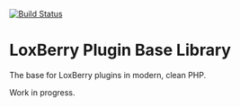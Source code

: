 [![Build Status](https://travis-ci.org/moay/loxberry-php-base-plugin.svg?branch=master)](https://travis-ci.org/moay/loxberry-plugin-base-php)

# LoxBerry Plugin Base Library
The base for LoxBerry plugins in modern, clean PHP.

Work in progress.

